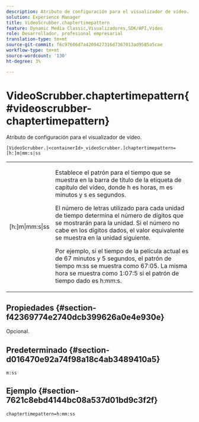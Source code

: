 ```yaml
---
description: Atributo de configuración para el visualizador de vídeo.
solution: Experience Manager
title: VideoScrubber.chaptertimepattern
feature: Dynamic Media Classic,Visualizadores,SDK/API,Vídeo
role: Desarrollador, profesional empresarial
translation-type: tm+mt
source-git-commit: f6c97606d7a4209427316d7367013ad9585a5cae
workflow-type: tm+mt
source-wordcount: '130'
ht-degree: 3%

---
```



# VideoScrubber.chaptertimepattern{#videoscrubber-chaptertimepattern}

Atributo de configuración para el visualizador de vídeo.

`[VideoScrubber.|<containerId>_videoScrubber.]chaptertimepattern=[h:]m|mm:s|ss`

<table id="table_C616483932C2482CA9794DDD7313FD7C"> 
 <tbody> 
  <tr> 
   <td colname="col1"> <p> <span class="codeph"> [h:]m|mm:s|ss</span> </p> </td> 
   <td colname="col2"> <p> Establece el patrón para el tiempo que se muestra en la barra de título de la etiqueta de capítulo del vídeo, donde <span class="codeph"> h</span> es horas, <span class="codeph"> m</span> es minutos y <span class="codeph"> s</span> es segundos. </p> <p>El número de letras utilizado para cada unidad de tiempo determina el número de dígitos que se mostrarán para la unidad. Si el número no cabe en los dígitos dados, el valor equivalente se muestra en la unidad siguiente. </p> <p>Por ejemplo, si el tiempo de la película actual es de 67 minutos y 5 segundos, el patrón de tiempo <span class="codeph"> m:ss</span> se muestra como 67:05. La misma hora se muestra como 1:07:5 si el patrón de tiempo dado es <span class="codeph"> h:mm:s</span>. </p> </td> 
  </tr> 
 </tbody> 
</table>

## Propiedades {#section-f42369774e2740dcb399626a0e4e930e}

Opcional.

## Predeterminado {#section-d016470e92a74f98a18c4ab3489410a5}

`m:ss`

## Ejemplo {#section-7621c8ebd4144bc08a537d01bd9c3f2f}

```
chaptertimepattern=h:mm:ss
```

